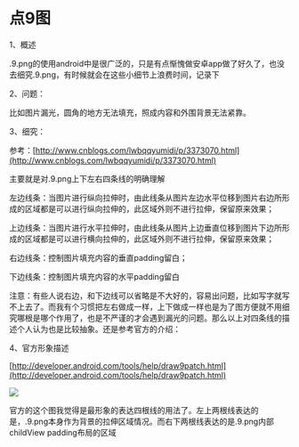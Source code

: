 点9图
===


1、概述

.9.png的使用android中是很广泛的，只是有点惭愧做安卓app做了好久了，也没去细究.9.png，有时候就会在这些小细节上浪费时间，记录下

2、问题：

比如图片漏光，圆角的地方无法填充，照成内容和外围背景无法紧靠。

3、细究：

参考：[http://www.cnblogs.com/lwbqqyumidi/p/3373070.html](http://www.cnblogs.com/lwbqqyumidi/p/3373070.html)

主要就是对.9.png上下左右四条线的明确理解

左边线条：当图片进行纵向拉伸时，由此线条从图片左边水平位移到图片右边所形成的区域都是可以进行纵向拉伸的，此区域外则不进行拉伸，保留原来效果；

 上边线条：当图片进行水平拉伸时，由此线条从图片上边垂直位移到图片下边所形成的区域都是可以进行横向拉伸的，此区域外则不进行拉伸，保留原来效果；

 右边线条：控制图片填充内容的垂直padding留白；

 下边线条：控制图片填充内容的水平padding留白

注意：有些人说右边，和下边线可以省略是不大好的，容易出问题，比如写字就写不上去了。而我有个习惯把左右做成一样，上下做成一样也是为了图方便就不用细究哪根是哪个作用了，也是不严谨的才会遇到漏光的问题。那么以上对四条线的描述个人认为也是比较抽象。还是参考官方的介绍：

4、官方形象描述

[http://developer.android.com/tools/help/draw9patch.html](http://developer.android.com/tools/help/draw9patch.html) 

![](https://img-blog.csdn.net/20150708161832670?watermark/2/text/aHR0cDovL2Jsb2cuY3Nkbi5uZXQv/font/5a6L5L2T/fontsize/400/fill/I0JBQkFCMA==/dissolve/70/gravity/Center) 

官方的这个图我觉得是最形象的表达四根线的用法了。左上两根线表达的是，.9.png本身作为背景的拉伸区域情况。而右下两根线表达的是.9.png内部childView padding布局的区域